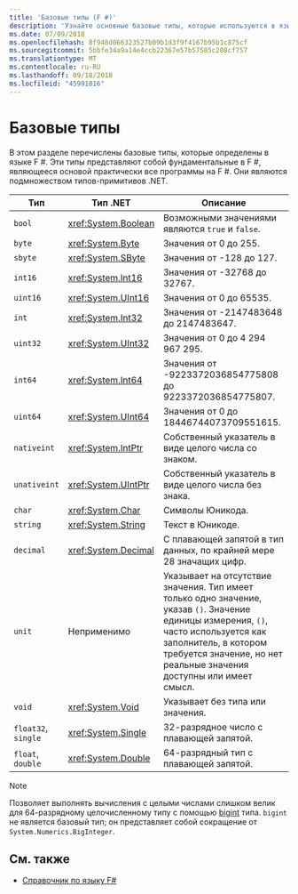 ```yaml
---
title: 'Базовые типы (F #)'
description: 'Узнайте основные базовые типы, которые используются в языке F #.'
ms.date: 07/09/2018
ms.openlocfilehash: 8f948d066323527b09b1d3f9f4167b95b1c875cf
ms.sourcegitcommit: 5bbfe34a9a14e4ccb22367e57b57585c208cf757
ms.translationtype: MT
ms.contentlocale: ru-RU
ms.lasthandoff: 09/18/2018
ms.locfileid: "45991016"
---
```

# <a name="basic-types"></a>Базовые типы

В этом разделе перечислены базовые типы, которые определены в языке F #. Эти типы представляют собой фундаментальные в F #, являющееся основой практически все программы на F #. Они являются подмножеством типов-примитивов .NET.

|Тип|Тип .NET|Описание|
|----|---------|-----------|
|`bool`|<xref:System.Boolean>|Возможными значениями являются `true` и `false`.|
|`byte`|<xref:System.Byte>|Значения от 0 до 255.|
|`sbyte`|<xref:System.SByte>|Значения от -128 до 127.|
|`int16`|<xref:System.Int16>|Значения от -32768 до 32767.|
|`uint16`|<xref:System.UInt16>|Значения от 0 до 65535.|
|`int`|<xref:System.Int32>|Значения от -2147483648 до 2147483647.|
|`uint32`|<xref:System.UInt32>|Значения от 0 до 4 294 967 295.|
|`int64`|<xref:System.Int64>|Значения от -9223372036854775808 до 9223372036854775807.|
|`uint64`|<xref:System.UInt64>|Значения от 0 до 18446744073709551615.|
|`nativeint`|<xref:System.IntPtr>|Собственный указатель в виде целого числа со знаком.|
|`unativeint`|<xref:System.UIntPtr>|Собственный указатель в виде целого числа без знака.|
|`char`|<xref:System.Char>|Символы Юникода.|
|`string`|<xref:System.String>|Текст в Юникоде.|
|`decimal`|<xref:System.Decimal>|С плавающей запятой в тип данных, по крайней мере 28 значащих цифр.|
|`unit`|Неприменимо|Указывает на отсутствие значения. Тип имеет только одно значение, указав `()`. Значение единицы измерения, `()`, часто используется как заполнитель, в котором требуется значение, но нет реальные значения доступны или имеет смысл.|
|`void`|<xref:System.Void>|Указывает без типа или значения.|
|`float32`, `single`|<xref:System.Single>|32-разрядное число с плавающей запятой.|
|`float`, `double`|<xref:System.Double>|64-разрядный тип с плавающей запятой.|

>[!NOTE]
Позволяет выполнять вычисления с целыми числами слишком велик для 64-разрядному целочисленному типу с помощью [bigint](https://msdn.microsoft.com/library/dc8be18d-4042-46c4-b136-2f21a84f6efa) типа. `bigint` не является базовый тип; он представляет собой сокращение от `System.Numerics.BigInteger`.

## <a name="see-also"></a>См. также

- [Справочник по языку F#](index.md)
